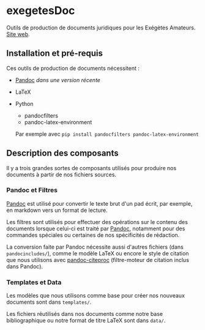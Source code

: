 
exegetesDoc
==================

Outils de production de documents juridiques pour les Exégètes
Amateurs. [Site web](https://exegetes.eu.org/outils/).


## Installation et pré-requis

Ces outils de production de documents nécessitent :

* [Pandoc] *dans une version récente*
* LaTeX
* Python
    * pandocfilters
    * pandoc-latex-environment

    Par exemple avec `pip install pandocfilters pandoc-latex-environment`

## Description des composants

Il y a trois grandes sortes de composants utilisés pour produire nos
documents à partir de nos fichiers sources.

### Pandoc et Filtres

[Pandoc] est utilisé pour convertir le texte brut d'un pad écrit, par
exemple, en markdown vers un format de lecture.

Les filtres sont utilisés pour effectuer des opérations sur le contenu
des documents lorsque celui-ci est traité par [Pandoc], notamment pour
des commandes spéciales ou certaines de nos spécificités de rédaction.

La conversion faite par Pandoc nécessite aussi d'autres fichiers (dans
`pandocincludes/`), comme le modèle LaTeX ou encore le style de
citation que nous utilisons avec [pandoc-citeproc] (filtre-moteur de
citation inclus dans Pandoc).

### Templates et Data

Les modèles que nous utilisons comme base pour créer nos nouveaux
documents sont dans `templates/`.

Les fichiers réutilisés dans nos documents comme notre base
bibliographique ou notre format de titre LaTeX sont dans `data/`.

[pandoc]: http://pandoc.org/
[pandoc-citeproc]: https://github.com/jgm/pandoc-citeproc
[get-pad]: https://github.com/hugoroy/get-pad/

